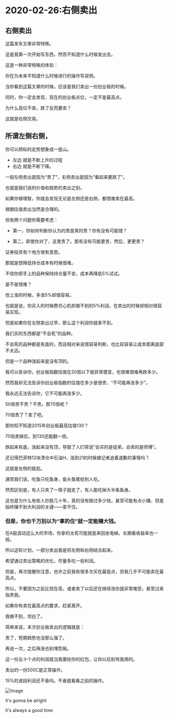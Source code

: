 #  2020-02-26:右侧卖出



## 右侧卖出



这篇发车文章非常特殊。

这是我第一次开始写东西，然而不知道什么时候发出去。

这是一种非常特殊的体验：

你在为未来不知道什么时候进行的操作写说明。



当你看到这篇文章的时候，应该是我们卖出一份创业板的时候。

同时，你一定会发现，现在的创业板点位，一定不是最高点。



为什么高位不卖，跌了反而要卖？

这就是右侧交易。



## 所谓左侧右侧，



你可以把标的走势想象成一座山。

- 左边 就是不断上升的过程
- 右边 就是不断下降。

一般左侧卖出是因为“贵了”，右侧卖出是因为“看起来要跌了”。

也就是我们说的价值和趋势的卖出之别。



如果你够理智，你就会发现无论是左侧还是右侧，都很难卖在最高。

根据估值卖出当然是合理的。



但有两个问题你需要考虑：

- 第一，你如何判断你认为的贵是真的贵？你有没有可能错？

- 第二，即使你对了，这里贵了。那有没有可能更贵，然后，更更贵？



证券投资有个地方很有意思。

那就是想降低持仓成本有时候很难。

不信你把手上的品种保持持仓量不变，成本再降低5%试试。

是不是很难？

但上涨的时候，多涨5%却很容易。



也就是说，你买入的时候费尽心机却做不到的5%利润，在卖出的时候却相对很容易实现。

但是如果你在左侧卖出过早，那么这个利润你就拿不到。



我们买的东西都是“不会死”的品种。

不会死的品种都是有底的，而且相对来说很容易判断，也比较容易让成本距离底部不太远。

但是一个品种涨起来是没有顶的。

我可以告诉你，创业板指数估值在20倍以下就非常便宜，也很难很难再跌多少。

然而我却无法告诉你创业板指数的估值在多少是很贵，“不可能再涨多少”。

我永远无法告诉你，它不可能再涨多少。

50倍贵不贵？不贵。那70倍呢？

70倍贵了？卖了吧。

那你知不知道2015年创业板最高估值130？

70倍卖掉后，到130还能翻一倍。



跌起来有底，涨起来没有顶，导致了人们常说“会买的是徒弟，会卖的是师傅”。

还记得巴菲特12块清仓中石油H，涨到21的时候被记者追着道歉的事情吗？

这就是左侧的尴尬。



通常我们说，吃鱼只吃鱼身，鱼头鱼尾给别人吃。

然而区别是，有人只夹了一筷子就走了，有人能吃掉大半条鱼身。

这也是为什么有些人炒股几十年，真的没有赔过多少钱，甚至可能有点小赚，但是始终赚不到大利润的关键——拿不住。



### 但是，你也千万别以为“拿的住”就一定能赚大钱。

在A股波动这么大的市场，你拿的太死可能就是来回坐电梯，长期看收益率也一般。



所以这轮计划，一部分卖出我是将左侧和右侧结合起来。

希望通过卖出策略的优化，尽量多吃一些利润。

但是，再次提醒你注意，也许之前我有很多次买在最低点，但我几乎不可能卖在最高点。

所以，不要因为之前比现在高，或者卖了以后还在继续涨你就非常难受，甚至过来指责我。

如果你有卖在最高点的要求，赶紧离开。

我做不到，坦白了。



简单来说，本次创业板卖出的逻辑就是：

贵了，短期趋势也没那么强了。



再说一次，之后再涨也别埋怨我。

这一份五十个点的利润就当我塞给你的红包，让你以后别骂我用的。



卖出的一份500C是正常操作。

15%的波段利润还不香吗。不香就看看之前的操作。



![Image](https://mmbiz.qpic.cn/mmbiz_png/SEPick5M9xjMXfkjibMbb0H2pzYJskdSXeiaYvic08Mu9pl0sRxkdWzHaFibEOeJCB34TicuoNnfAibxHdL1cvgibFEASw/640?wx_fmt=png&tp=webp&wxfrom=5&wx_lazy=1&wx_co=1)





it's gonna be alright



it's always a good time



